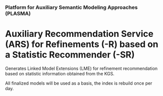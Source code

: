 ### Platform for Auxiliary Semantic Modeling Approaches (PLASMA)

# Auxiliary Recommendation Service (ARS) for Refinements (-R) based on a Statistic Recommender (-SR)

Generates Linked Model Extensions (LME) for refinement recommendation based on statistic information obtained from the KGS.

All finalized models will be used as a basis, the index is rebuild once per day.
